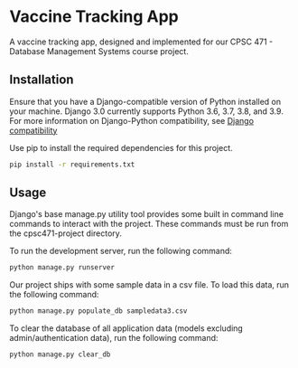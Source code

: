 # Vaccine Tracking App

A vaccine tracking app, designed and implemented for our CPSC 471 - Database Management Systems course project.

## Installation

Ensure that you have a Django-compatible version of Python installed on your machine. Django 3.0 currently supports Python 3.6, 3.7, 3.8, and 3.9. For more information on Django-Python compatibility, see [Django compatibility](https://docs.djangoproject.com/en/3.1/releases/3.0/)

Use pip to install the required dependencies for this project.

```bash
pip install -r requirements.txt
```

## Usage

Django's base manage.py utility tool provides some built in command line commands to interact with the project. These commands must be run from the cpsc471-project directory.

To run the development server, run the following command:
```bash
python manage.py runserver
```

Our project ships with some sample data in a csv file. To load this data, run the following command:
```bash
python manage.py populate_db sampledata3.csv
```

To clear the database of all application data (models excluding admin/authentication data), run the following command:
```bash
python manage.py clear_db
```